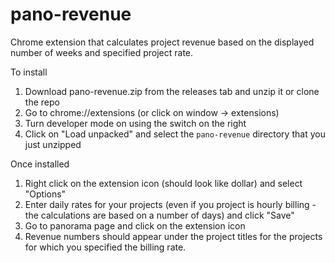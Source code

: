 # pano-revenue

Chrome extension that calculates project revenue based on the displayed number of weeks and specified project rate.

To install

1. Download pano-revenue.zip from the releases tab and unzip it or clone the repo
2. Go to chrome://extensions (or click on window -> extensions)
3. Turn developer mode on using the switch on the right
4. Click on "Load unpacked" and select the `pano-revenue` directory that you just unzipped

Once installed

1. Right click on the extension icon (should look like dollar) and select "Options"
2. Enter daily rates for your projects (even if you project is hourly billing - the calculations are based on a number of days) and click "Save"
3. Go to panorama page and click on the extension icon
4. Revenue numbers should appear under the project titles for the projects for which you specified the billing rate.